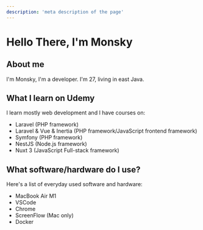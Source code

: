 ```yaml
---
description: 'meta description of the page'
---
```

# Hello There, I'm Monsky

## About me

I'm Monsky, I'm a developer. I'm 27, living in east Java.

## What I learn on Udemy

I learn mostly web development and I have courses on:

- Laravel (PHP framework)
- Laravel & Vue & Inertia (PHP framework/JavaScript frontend framework)
- Symfony (PHP framework)
- NestJS (Node.js framework)
- Nuxt 3 (JavaScript Full-stack framework)

## What software/hardware do I use?

Here's a list of everyday used software and hardware:

- MacBook Air M1
- VSCode
- Chrome
- ScreenFlow (Mac only)
- Docker
